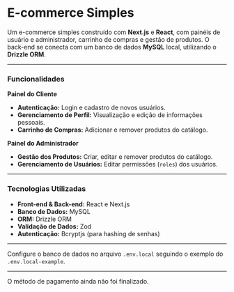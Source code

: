 # E-commerce Simples 

Um e-commerce simples construído com **Next.js** e **React**, com painéis de usuário e administrador, carrinho de compras e gestão de produtos. O back-end se conecta com um banco de dados **MySQL** local, utilizando o **Drizzle ORM**.

---

### Funcionalidades

**Painel do Cliente**
* **Autenticação:** Login e cadastro de novos usuários.
* **Gerenciamento de Perfil:** Visualização e edição de informações pessoais.
* **Carrinho de Compras:** Adicionar e remover produtos do catálogo.

**Painel do Administrador**
* **Gestão dos Produtos:** Criar, editar e remover produtos do catálogo.
* **Gerenciamento de Usuários:** Editar permissões (`roles`) dos usuários.

---

### Tecnologias Utilizadas

* **Front-end & Back-end:** React e Next.js
* **Banco de Dados:** MySQL
* **ORM:** Drizzle ORM
* **Validação de Dados:** Zod
* **Autenticação:** Bcryptjs (para hashing de senhas)

---


Configure o banco de dados no arquivo `.env.local` seguindo o exemplo do `.env.local-example`.

---

O método de pagamento ainda não foi finalizado.
